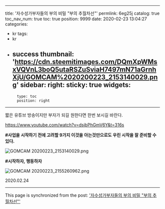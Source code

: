 
---
title: '자수성가부자들의 부의 비밀 "부의 추월차선"'
permlink: 6eg25j
catalog: true
toc_nav_num: true
toc: true
position: 9999
date: 2020-02-23 13:04:27
categories:
- kr
tags:
- kr
- success
thumbnail: 'https://cdn.steemitimages.com/DQmXpWMsxVQVnL3boQ5utaRSZuSviaH7497mN71aGrnhXjU/GOMCAM%2020200223_2153140029.png'
sidebar:
    right:
        sticky: true
widgets:
    -
        type: toc
        position: right
---


짧은 유튜브 방송이지만 부자가 되길 원한다면 한번 보시길 바란다.

https://www.youtube.com/watch?v=dsjbPhGmV6Y&t=316s


**#사업을 시작하기 전에 고려할 9가지 이것을 
아는것만으로도 우린 시작을 잘 준비할 수 있다.**

![GOMCAM 20200223_2153140029.png](https://cdn.steemitimages.com/DQmXpWMsxVQVnL3boQ5utaRSZuSviaH7497mN71aGrnhXjU/GOMCAM%2020200223_2153140029.png)
 
**#시작하자, 행동하자**

![GOMCAM 20200223_2155260962.png](https://cdn.steemitimages.com/DQmPa6YFS9THPAWqZ8xDiaRd9SEGoXg6UCr4xfFDEwFyH4N/GOMCAM%2020200223_2155260962.png)

2020.02.24

- - -

This page is synchronized from the post: ['자수성가부자들의 부의 비밀 "부의 추월차선"'](https://steemit.com/@successgr/6eg25j)
